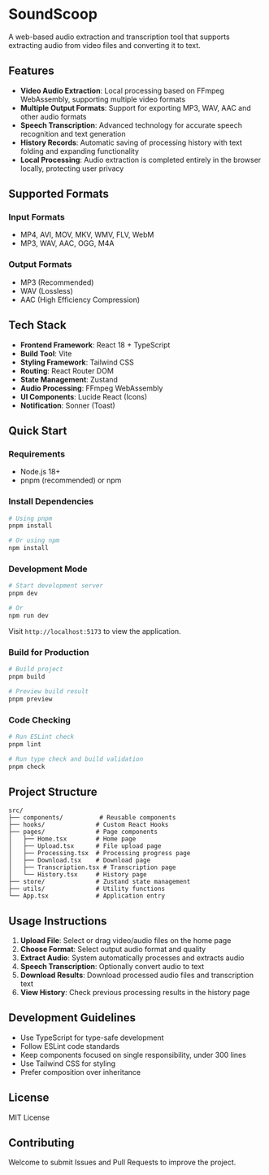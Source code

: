 # SoundScoop

A web-based audio extraction and transcription tool that supports extracting audio from video files and converting it to text.

## Features

- **Video Audio Extraction**: Local processing based on FFmpeg WebAssembly, supporting multiple video formats
- **Multiple Output Formats**: Support for exporting MP3, WAV, AAC and other audio formats
- **Speech Transcription**: Advanced technology for accurate speech recognition and text generation
- **History Records**: Automatic saving of processing history with text folding and expanding functionality
- **Local Processing**: Audio extraction is completed entirely in the browser locally, protecting user privacy

## Supported Formats

### Input Formats
- MP4, AVI, MOV, MKV, WMV, FLV, WebM
- MP3, WAV, AAC, OGG, M4A

### Output Formats
- MP3 (Recommended)
- WAV (Lossless)
- AAC (High Efficiency Compression)

## Tech Stack

- **Frontend Framework**: React 18 + TypeScript
- **Build Tool**: Vite
- **Styling Framework**: Tailwind CSS
- **Routing**: React Router DOM
- **State Management**: Zustand
- **Audio Processing**: FFmpeg WebAssembly
- **UI Components**: Lucide React (Icons)
- **Notification**: Sonner (Toast)

## Quick Start

### Requirements

- Node.js 18+
- pnpm (recommended) or npm

### Install Dependencies

```bash
# Using pnpm
pnpm install

# Or using npm
npm install
```

### Development Mode

```bash
# Start development server
pnpm dev

# Or
npm run dev
```

Visit `http://localhost:5173` to view the application.

### Build for Production

```bash
# Build project
pnpm build

# Preview build result
pnpm preview
```

### Code Checking

```bash
# Run ESLint check
pnpm lint

# Run type check and build validation
pnpm check
```

## Project Structure

```
src/
├── components/          # Reusable components
├── hooks/              # Custom React Hooks
├── pages/              # Page components
│   ├── Home.tsx        # Home page
│   ├── Upload.tsx      # File upload page
│   ├── Processing.tsx  # Processing progress page
│   ├── Download.tsx    # Download page
│   ├── Transcription.tsx # Transcription page
│   └── History.tsx     # History page
├── store/              # Zustand state management
├── utils/              # Utility functions
└── App.tsx             # Application entry
```

## Usage Instructions

1. **Upload File**: Select or drag video/audio files on the home page
2. **Choose Format**: Select output audio format and quality
3. **Extract Audio**: System automatically processes and extracts audio
4. **Speech Transcription**: Optionally convert audio to text
5. **Download Results**: Download processed audio files and transcription text
6. **View History**: Check previous processing results in the history page

## Development Guidelines

- Use TypeScript for type-safe development
- Follow ESLint code standards
- Keep components focused on single responsibility, under 300 lines
- Use Tailwind CSS for styling
- Prefer composition over inheritance

## License

MIT License

## Contributing

Welcome to submit Issues and Pull Requests to improve the project.